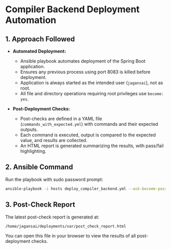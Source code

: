 # Compiler Backend Deployment Automation

## 1. Approach Followed

- **Automated Deployment:**
  - Ansible playbook automates deployment of the Spring Boot application.
  - Ensures any previous process using port 8083 is killed before deployment.
  - Application is always started as the intended user (`jagansai`), not as root.
  - All file and directory operations requiring root privileges use `become: yes`.

- **Post-Deployment Checks:**
  - Post-checks are defined in a YAML file (`commands_with_expected.yml`) with commands and their expected outputs.
  - Each command is executed, output is compared to the expected value, and results are collected.
  - An HTML report is generated summarizing the results, with pass/fail highlighting.

## 2. Ansible Command

Run the playbook with sudo password prompt:

```bash
ansible-playbook -i hosts deploy_compiler_backend.yml --ask-become-pass
```

## 3. Post-Check Report

The latest post-check report is generated at:

```
/home/jagansai/deployments/var/post_check_report.html
```

You can open this file in your browser to view the results of all post-deployment checks.
